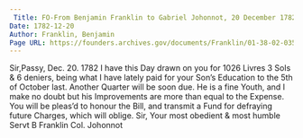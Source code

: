 ```yaml
---
 Title: FO-From Benjamin Franklin to Gabriel Johonnot, 20 December 1782
Date: 1782-12-20
Author: Franklin, Benjamin
Page URL: https://founders.archives.gov/documents/Franklin/01-38-02-0354
---
```


Sir,Passy, Dec. 20. 1782
I have this Day drawn on you for 1026 Livres 3 Sols & 6 deniers, being what I have lately paid for your Son’s Education to the 5th of October last. Another Quarter will be soon due. He is a fine Youth, and I make no doubt but his Improvements are more than equal to the Expense. You will be pleas’d to honour the Bill, and transmit a Fund for defraying future Charges, which will oblige.
Sir, Your most obedient & most humble Servt
B Franklin
Col. Johonnot

